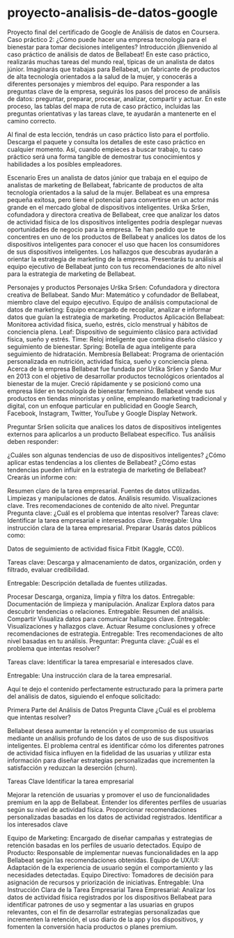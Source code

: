 # proyecto-analisis-de-datos-google
Proyecto final del certificado de Google de Análisis de datos en Coursera.
Caso práctico 2: ¿Cómo puede hacer una empresa tecnología para el bienestar para tomar decisiones inteligentes?
Introducción
¡Bienvenido al caso práctico de análisis de datos de Bellabeat! En este caso práctico, realizarás muchas tareas del mundo real, típicas de un analista de datos júnior. Imaginarás que trabajas para Bellabeat, un fabricante de productos de alta tecnología orientados a la salud de la mujer, y conocerás a diferentes personajes y miembros del equipo. Para responder a las preguntas clave de la empresa, seguirás los pasos del proceso de análisis de datos: preguntar, preparar, procesar, analizar, compartir y actuar. En este proceso, las tablas del mapa de ruta de caso práctico, incluidas las preguntas orientativas y las tareas clave, te ayudarán a mantenerte en el camino correcto.

Al final de esta lección, tendrás un caso práctico listo para el portfolio. Descarga el paquete y consulta los detalles de este caso práctico en cualquier momento. Así, cuando empieces a buscar trabajo, tu caso práctico será una forma tangible de demostrar tus conocimientos y habilidades a los posibles empleadores.

Escenario
Eres un analista de datos júnior que trabaja en el equipo de analistas de marketing de Bellabeat, fabricante de productos de alta tecnología orientados a la salud de la mujer. Bellabeat es una empresa pequeña exitosa, pero tiene el potencial para convertirse en un actor más grande en el mercado global de dispositivos inteligentes. Urška Sršen, cofundadora y directora creativa de Bellabeat, cree que analizar los datos de actividad física de los dispositivos inteligentes podría desplegar nuevas oportunidades de negocio para la empresa. Te han pedido que te concentres en uno de los productos de Bellabeat y analices los datos de los dispositivos inteligentes para conocer el uso que hacen los consumidores de sus dispositivos inteligentes. Los hallazgos que descubras ayudarán a orientar la estrategia de marketing de la empresa. Presentarás tu análisis al equipo ejecutivo de Bellabeat junto con tus recomendaciones de alto nivel para la estrategia de marketing de Bellabeat.

Personajes y productos
Personajes
Urška Sršen: Cofundadora y directora creativa de Bellabeat.
Sando Mur: Matemático y cofundador de Bellabeat, miembro clave del equipo ejecutivo.
Equipo de análisis computacional de datos de marketing: Equipo encargado de recopilar, analizar e informar datos que guían la estrategia de marketing.
Productos
Aplicación Bellabeat: Monitorea actividad física, sueño, estrés, ciclo menstrual y hábitos de conciencia plena.
Leaf: Dispositivo de seguimiento clásico para actividad física, sueño y estrés.
Time: Reloj inteligente que combina diseño clásico y seguimiento de bienestar.
Spring: Botella de agua inteligente para seguimiento de hidratación.
Membresía Bellabeat: Programa de orientación personalizada en nutrición, actividad física, sueño y conciencia plena.
Acerca de la empresa
Bellabeat fue fundada por Urška Sršen y Sando Mur en 2013 con el objetivo de desarrollar productos tecnológicos orientados al bienestar de la mujer. Creció rápidamente y se posicionó como una empresa líder en tecnología de bienestar femenino. Bellabeat vende sus productos en tiendas minoristas y online, empleando marketing tradicional y digital, con un enfoque particular en publicidad en Google Search, Facebook, Instagram, Twitter, YouTube y Google Display Network.

Preguntar
Sršen solicita que analices los datos de dispositivos inteligentes externos para aplicarlos a un producto Bellabeat específico. Tus análisis deben responder:

¿Cuáles son algunas tendencias de uso de dispositivos inteligentes?
¿Cómo aplicar estas tendencias a los clientes de Bellabeat?
¿Cómo estas tendencias pueden influir en la estrategia de marketing de Bellabeat?
Crearás un informe con:

Resumen claro de la tarea empresarial.
Fuentes de datos utilizadas.
Limpiezas y manipulaciones de datos.
Análisis resumido.
Visualizaciones clave.
Tres recomendaciones de contenido de alto nivel.
Preguntar
Pregunta clave: ¿Cuál es el problema que intentas resolver?
Tareas clave: Identificar la tarea empresarial e interesados clave.
Entregable: Una instrucción clara de la tarea empresarial.
Preparar
Usarás datos públicos como:

Datos de seguimiento de actividad física Fitbit (Kaggle, CC0).

Tareas clave: Descarga y almacenamiento de datos, organización, orden y filtrado, evaluar credibilidad.

Entregable: Descripción detallada de fuentes utilizadas.

Procesar
Descarga, organiza, limpia y filtra los datos.
Entregable: Documentación de limpieza y manipulación.
Analizar
Explora datos para descubrir tendencias o relaciones.
Entregable: Resumen del análisis.
Compartir
Visualiza datos para comunicar hallazgos clave.
Entregable: Visualizaciones y hallazgos clave.
Actuar
Resume conclusiones y ofrece recomendaciones de estrategia.
Entregable: Tres recomendaciones de alto nivel basadas en tu análisis.
Preguntar:
Pregunta clave: ¿Cuál es el problema que intentas resolver?

Tareas clave: Identificar la tarea empresarial e interesados clave.

Entregable: Una instrucción clara de la tarea empresarial.

Aquí te dejo el contenido perfectamente estructurado para la primera parte del análisis de datos, siguiendo el enfoque solicitado:

Primera Parte del Análisis de Datos
Pregunta Clave
¿Cuál es el problema que intentas resolver?

Bellabeat desea aumentar la retención y el compromiso de sus usuarias mediante un análisis profundo de los datos de uso de sus dispositivos inteligentes. El problema central es identificar cómo los diferentes patrones de actividad física influyen en la fidelidad de las usuarias y utilizar esta información para diseñar estrategias personalizadas que incrementen la satisfacción y reduzcan la deserción (churn).

Tareas Clave
Identificar la tarea empresarial

Mejorar la retención de usuarias y promover el uso de funcionalidades premium en la app de Bellabeat.
Entender los diferentes perfiles de usuarias según su nivel de actividad física.
Proporcionar recomendaciones personalizadas basadas en los datos de actividad registrados.
Identificar a los interesados clave

Equipo de Marketing: Encargado de diseñar campañas y estrategias de retención basadas en los perfiles de usuario detectados.
Equipo de Producto: Responsable de implementar nuevas funcionalidades en la app Bellabeat según las recomendaciones obtenidas.
Equipo de UX/UI: Adaptación de la experiencia de usuario según el comportamiento y las necesidades detectadas.
Equipo Directivo: Tomadores de decisión para asignación de recursos y priorización de iniciativas.
Entregable: Una Instrucción Clara de la Tarea Empresarial
Tarea Empresarial:
Analizar los datos de actividad física registrados por los dispositivos Bellabeat para identificar patrones de uso y segmentar a las usuarias en grupos relevantes, con el fin de desarrollar estrategias personalizadas que incrementen la retención, el uso diario de la app y los dispositivos, y fomenten la conversión hacia productos o planes premium.

